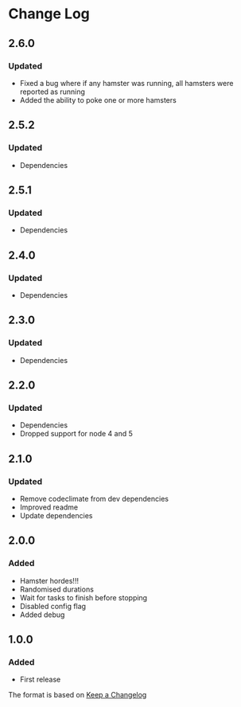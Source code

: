 # Change Log

## 2.6.0
### Updated
- Fixed a bug where if any hamster was running, all hamsters were reported as running
- Added the ability to poke one or more hamsters

## 2.5.2
### Updated
- Dependencies

## 2.5.1
### Updated
- Dependencies

## 2.4.0
### Updated
- Dependencies

## 2.3.0
### Updated
- Dependencies

## 2.2.0
### Updated
- Dependencies
- Dropped support for node 4 and 5

## 2.1.0
### Updated
- Remove codeclimate from dev dependencies
- Improved readme
- Update dependencies

## 2.0.0
### Added
- Hamster hordes!!!
- Randomised durations
- Wait for tasks to finish before stopping
- Disabled config flag
- Added debug

## 1.0.0
### Added
- First release

The format is based on [Keep a Changelog](http://keepachangelog.com/)
